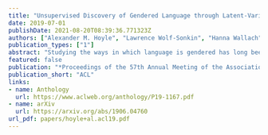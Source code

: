```yaml
---
title: "Unsupervised Discovery of Gendered Language through Latent-Variable Modeling"
date: 2019-07-01
publishDate: 2021-08-20T08:39:36.771323Z
authors: ["Alexander M. Hoyle", "Lawrence Wolf-Sonkin", "Hanna Wallach", "Isabelle Augenstein", "Ryan Cotterell"]
publication_types: ["1"]
abstract: "Studying the ways in which language is gendered has long been an area of interest in sociolinguistics. Studies have explored, for example, the speech of male and female characters in film and the language used to describe male and female politicians. In this paper, we aim not to merely study this phenomenon qualitatively, but instead to quantify the degree to which the language used to describe men and women is different and, moreover, different in a positive or negative way. To that end, we introduce a generative latent-variable model that jointly represents adjective (or verb) choice, with its sentiment, given the natural gender of a head (or dependent) noun. We find that there are significant differences between descriptions of male and female nouns and that these differences align with common gender stereotypes: Positive adjectives used to describe women are more often related to their bodies than adjectives used to describe men."
featured: false
publication: "*Proceedings of the 57th Annual Meeting of the Association for Computational Linguistics*"
publication_short: "ACL"
links:
- name: Anthology
  url: https://www.aclweb.org/anthology/P19-1167.pdf
- name: arXiv
  url: https://arxiv.org/abs/1906.04760
url_pdf: papers/hoyle+al.acl19.pdf
---
```


